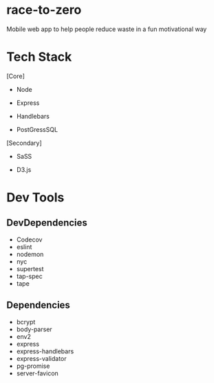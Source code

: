 # race-to-zero
Mobile web app to help people reduce waste in a fun motivational way 


# Tech Stack 

[Core]

- Node 

- Express

- Handlebars

- PostGressSQL 

[Secondary]

- SaSS

- D3.js


# Dev Tools

## DevDependencies
- Codecov 
- eslint 
- nodemon
- nyc 
- supertest
- tap-spec
- tape 

## Dependencies 
- bcrypt
- body-parser 
- env2 
- express 
- express-handlebars
- express-validator 
- pg-promise 
- server-favicon
